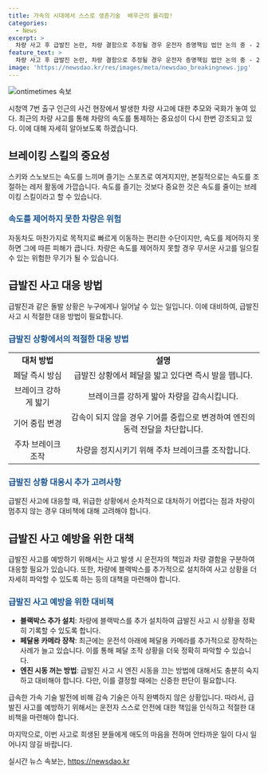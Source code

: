 ```yaml
---
title: 가속의 시대에서 스스로 생존기술  배우근의 롤리팝!
categories:
  - News
excerpt: >
  차량 사고 후 급발진 논란, 차량 결함으로 추정될 경우 운전자 증명책임 법안 논의 중 - 2024.7.2, 중구 시청역 인근에서 차량 사고 발생. 총 9명 사망. 사고 차량 국과수로 견인, 급발진 의심 증가. 급발진 사고 접수 791건, 인정 사례 없어. 법안 발의했지만 미결, 운전자 대비 필요. 전문가는 차량 결함 시 엔진 정지, 추가 블랙박스 장착 권고. 현재 운전자가 스스로 대비가 필요. - 사고로 사망자가 나올 정도의 위급 상황에서도 대처 방법을 습득해야 합니다.
feature_text: >
  차량 사고 후 급발진 논란, 차량 결함으로 추정될 경우 운전자 증명책임 법안 논의 중 - 2024.7.2, 중구 시청역 인근에서 차량 사고 발생. 총 9명 사망. 사고 차량 국과수로 견인, 급발진 의심 증가. 급발진 사고 접수 791건, 인정 사례 없어. 법안 발의했지만 미결, 운전자 대비 필요. 전문가는 차량 결함 시 엔진 정지, 추가 블랙박스 장착 권고. 현재 운전자가 스스로 대비가 필요. - 사고로 사망자가 나올 정도의 위급 상황에서도 대처 방법을 습득해야 합니다.
image: 'https://newsdao.kr/res/images/meta/newsdao_breakingnews.jpg'
---
```


<p><img src="https://newsdao.kr/res/images/meta/newsdao_breakingnews.jpg" alt="ontimetimes 속보" /></p>

<p data-ke-size="size16">시청역 7번 출구 인근의 사건 현장에서 발생한 차량 사고에 대한 추모와 국화가 놓여 있다. 최근의 차량 사고를 통해 차량의 속도를 통제하는 중요성이 다시 한번 강조되고 있다. 이에 대해 자세히 알아보도록 하겠습니다.</p>

<h2 data-ke-size="size26">브레이킹 스킬의 중요성</h2>

<p data-ke-size="size16">스키와 스노보드는 속도를 느끼며 즐기는 스포츠로 여겨지지만, 본질적으로는 속도를 조절하는 레저 활동에 가깝습니다. 속도를 즐기는 것보다 중요한 것은 속도를 줄이는 브레이킹 스킬이라고 할 수 있습니다.</p>

<h3><b><span style="color: #1a5490;">속도를 제어하지 못한 차량은 위험</span></b></h3>

<p data-ke-size="size16">자동차도 마찬가지로 목적지로 빠르게 이동하는 편리한 수단이지만, 속도를 제어하지 못하면 그에 따른 피해가 큽니다. 차량은 속도를 제어하지 못할 경우 무서운 사고를 일으킬 수 있는 위험한 무기가 될 수 있습니다.</p>

<h2 data-ke-size="size26">급발진 사고 대응 방법</h2>

<p data-ke-size="size16">급발진과 같은 돌발 상황은 누구에게나 일어날 수 있는 일입니다. 이에 대비하여, 급발진 사고 시 적절한 대응 방법이 필요합니다.</p>

<h3><b><span style="color: #1a5490;">급발진 상황에서의 적절한 대응 방법</span></b></h3>

<table>
   <tbody>
      <tr>
         <td style="text-align: center; height: 17px;"><b>대처 방법</b></td>
         <td style="text-align: center; height: 17px;"><b>설명</b></td>
      </tr>
      <tr>
         <td style="text-align: center; height: 17px;">페달 즉시 방심</td>
         <td style="text-align: center; height: 17px;">급발진 상황에서 페달을 밟고 있다면 즉시 발을 뗍니다.</td>
      </tr>
      <tr>
         <td style="text-align: center; height: 17px;">브레이크 강하게 밟기</td>
         <td style="text-align: center; height: 17px;">브레이크를 강하게 밟아 차량을 감속시킵니다.</td>
      </tr>
      <tr>
         <td style="text-align: center; height: 17px;">기어 중립 변경</td>
         <td style="text-align: center; height: 17px;">감속이 되지 않을 경우 기어를 중립으로 변경하여 엔진의 동력 전달을 차단합니다.</td>
      </tr>
      <tr>
         <td style="text-align: center; height: 17px;">주차 브레이크 조작</td>
         <td style="text-align: center; height: 17px;">차량을 정지시키기 위해 주차 브레이크를 조작합니다.</td>
      </tr>
   </tbody>
</table>

<h3><b><span style="color: #1a5490;">급발진 상황 대응시 추가 고려사항</span></b></h3>

<p data-ke-size="size16">급발진 사고에 대응할 때, 위급한 상황에서 순차적으로 대처하기 어렵다는 점과 차량이 멈추지 않는 경우 대비책에 대해 고려해야 합니다.</p>

<h2 data-ke-size="size26">급발진 사고 예방을 위한 대책</h2>

<p data-ke-size="size16">급발진 사고를 예방하기 위해서는 사고 발생 시 운전자의 책임과 차량 결함을 구분하여 대응할 필요가 있습니다. 또한, 차량에 블랙박스를 추가적으로 설치하여 사고 상황을 더 자세히 파악할 수 있도록 하는 등의 대책을 마련해야 합니다.</p>

<h3><b><span style="color: #1a5490;">급발진 사고 예방을 위한 대비책</span></b></h3>

<ul>
   <li><b>블랙박스 추가 설치</b>: 차량에 블랙박스를 추가 설치하여 급발진 사고 시 상황을 정확히 기록할 수 있도록 합니다.</li>
   <li><b>페달용 카메라 장착</b>: 최근에는 운전석 아래에 페달용 카메라를 추가적으로 장착하는 사례가 늘고 있습니다. 이를 통해 페달 조작 상황을 더욱 정확히 파악할 수 있습니다.</li>
   <li><b>엔진 시동 꺼는 방법</b>: 급발진 사고 시 엔진 시동을 끄는 방법에 대해서도 충분히 숙지하고 대비해야 합니다. 다만, 이를 결정할 때에는 신중한 판단이 필요합니다.</li>
</ul>

<p data-ke-size="size16">급속한 가속 기술 발전에 비해 감속 기술은 아직 완벽하지 않은 상황입니다. 따라서, 급발진 사고를 예방하기 위해서는 운전자 스스로 안전에 대한 책임을 인식하고 적절한 대비책을 마련해야 합니다.</p>

<p data-ke-size="size16">마지막으로, 이번 사고로 희생된 분들에게 애도의 마음을 전하며 안타까운 일이 다시 일어나지 않길 바랍니다.</p>
실시간 뉴스 속보는, <a href="https://newsdao.kr" rel="dofollow">https://newsdao.kr</a>


